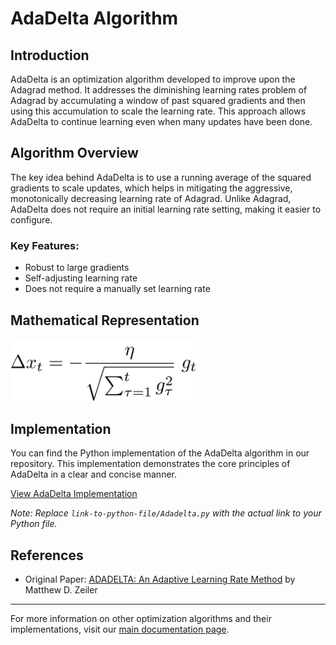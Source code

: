 # AdaDelta Algorithm

## Introduction
AdaDelta is an optimization algorithm developed to improve upon the Adagrad method. It addresses the diminishing learning rates problem of Adagrad by accumulating a window of past squared gradients and then using this accumulation to scale the learning rate. This approach allows AdaDelta to continue learning even when many updates have been done.

## Algorithm Overview
The key idea behind AdaDelta is to use a running average of the squared gradients to scale updates, which helps in mitigating the aggressive, monotonically decreasing learning rate of Adagrad. Unlike Adagrad, AdaDelta does not require an initial learning rate setting, making it easier to configure.

### Key Features:
- Robust to large gradients
- Self-adjusting learning rate
- Does not require a manually set learning rate

## Mathematical Representation
<img src="../../media/optimizer_param_alg/adadelta_equ.jpeg" alt="AdaDelta Formula" width="300"/>


## Implementation
You can find the Python implementation of the AdaDelta algorithm in our repository. This implementation demonstrates the core principles of AdaDelta in a clear and concise manner.

[View AdaDelta Implementation](link-to-python-file/Adadelta.py)

*Note: Replace `link-to-python-file/Adadelta.py` with the actual link to your Python file.*

## References
- Original Paper: [ADADELTA: An Adaptive Learning Rate Method](https://arxiv.org/abs/1212.5701) by Matthew D. Zeiler

---

For more information on other optimization algorithms and their implementations, visit our [main documentation page](../papers).

